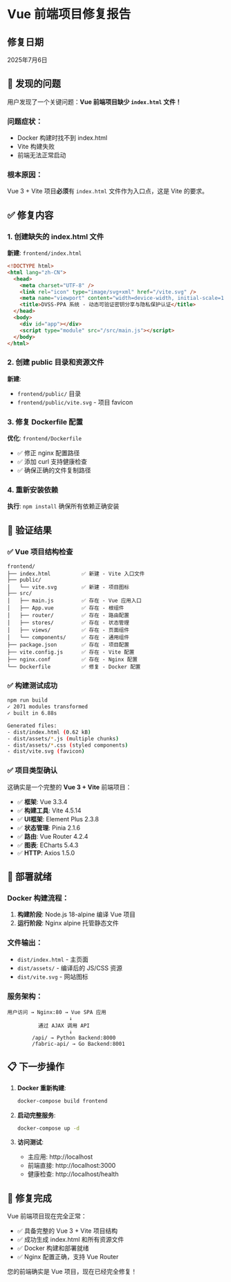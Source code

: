 # Vue 前端项目修复报告

## 修复日期
2025年7月6日

## 🎯 发现的问题

用户发现了一个关键问题：**Vue 前端项目缺少 `index.html` 文件！**

### 问题症状：
- Docker 构建时找不到 index.html
- Vite 构建失败
- 前端无法正常启动

### 根本原因：
Vue 3 + Vite 项目**必须**有 `index.html` 文件作为入口点，这是 Vite 的要求。

## ✅ 修复内容

### 1. 创建缺失的 index.html 文件

**新建**: `frontend/index.html`
```html
<!DOCTYPE html>
<html lang="zh-CN">
  <head>
    <meta charset="UTF-8" />
    <link rel="icon" type="image/svg+xml" href="/vite.svg" />
    <meta name="viewport" content="width=device-width, initial-scale=1.0" />
    <title>DVSS-PPA 系统 - 动态可验证密钥分享与隐私保护认证</title>
  </head>
  <body>
    <div id="app"></div>
    <script type="module" src="/src/main.js"></script>
  </body>
</html>
```

### 2. 创建 public 目录和资源文件

**新建**: 
- `frontend/public/` 目录
- `frontend/public/vite.svg` - 项目 favicon

### 3. 修复 Dockerfile 配置

**优化**: `frontend/Dockerfile`
- ✅ 修正 nginx 配置路径
- ✅ 添加 curl 支持健康检查
- ✅ 确保正确的文件复制路径

### 4. 重新安装依赖

**执行**: `npm install` 确保所有依赖正确安装

## 🧪 验证结果

### ✅ Vue 项目结构检查

```
frontend/
├── index.html          ✅ 新建 - Vite 入口文件
├── public/
│   └── vite.svg        ✅ 新建 - 项目图标
├── src/
│   ├── main.js         ✅ 存在 - Vue 应用入口
│   ├── App.vue         ✅ 存在 - 根组件
│   ├── router/         ✅ 存在 - 路由配置
│   ├── stores/         ✅ 存在 - 状态管理
│   ├── views/          ✅ 存在 - 页面组件
│   └── components/     ✅ 存在 - 通用组件
├── package.json        ✅ 存在 - 项目配置
├── vite.config.js      ✅ 存在 - Vite 配置
├── nginx.conf          ✅ 存在 - Nginx 配置
└── Dockerfile          ✅ 修复 - Docker 配置
```

### ✅ 构建测试成功

```bash
npm run build
✓ 2071 modules transformed
✓ built in 6.88s

Generated files:
- dist/index.html (0.62 kB)
- dist/assets/*.js (multiple chunks)
- dist/assets/*.css (styled components)
- dist/vite.svg (favicon)
```

### ✅ 项目类型确认

这确实是一个完整的 **Vue 3 + Vite** 前端项目：

- ✅ **框架**: Vue 3.3.4
- ✅ **构建工具**: Vite 4.5.14  
- ✅ **UI框架**: Element Plus 2.3.8
- ✅ **状态管理**: Pinia 2.1.6
- ✅ **路由**: Vue Router 4.2.4
- ✅ **图表**: ECharts 5.4.3
- ✅ **HTTP**: Axios 1.5.0

## 🚀 部署就绪

### Docker 构建流程：
1. **构建阶段**: Node.js 18-alpine 编译 Vue 项目
2. **运行阶段**: Nginx alpine 托管静态文件

### 文件输出：
- `dist/index.html` - 主页面
- `dist/assets/` - 编译后的 JS/CSS 资源
- `dist/vite.svg` - 网站图标

### 服务架构：
```
用户访问 → Nginx:80 → Vue SPA 应用
                    ↓
          通过 AJAX 调用 API
                    ↓  
        /api/ → Python Backend:8000
        /fabric-api/ → Go Backend:8001
```

## 📋 下一步操作

1. **Docker 重新构建**:
   ```bash
   docker-compose build frontend
   ```

2. **启动完整服务**:
   ```bash
   docker-compose up -d
   ```

3. **访问测试**:
   - 主应用: http://localhost
   - 前端直接: http://localhost:3000
   - 健康检查: http://localhost/health

## 🎉 修复完成

Vue 前端项目现在完全正常：
- ✅ 具备完整的 Vue 3 + Vite 项目结构
- ✅ 成功生成 index.html 和所有资源文件
- ✅ Docker 构建和部署就绪
- ✅ Nginx 配置正确，支持 Vue Router

您的前端确实是 Vue 项目，现在已经完全修复！
